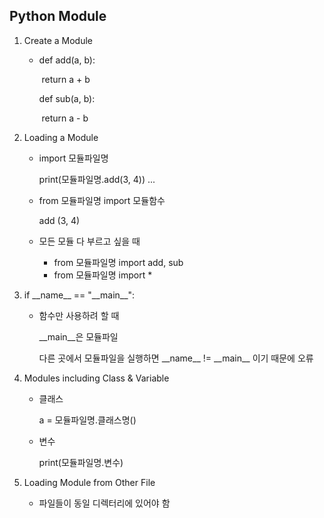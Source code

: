 ## Python Module

1. Create a Module

   + def add(a, b):

     ​	return a + b

     def sub(a, b):

     ​	return a - b

2. Loading a Module

   + import 모듈파일명

     print(모듈파일명.add(3, 4)) ...

   + from 모듈파일명 import 모듈함수

     add (3, 4)

   + 모든 모듈 다 부르고 싶을 때

     + from 모듈파일명 import add, sub
     + from 모듈파일명 import * 

3. if \_\_name\_\_ == "\_\_main\_\_": 

   + 함수만 사용하려 할 때

     \_\_main\_\_은 모듈파일

     다른 곳에서 모듈파일을 실행하면 \_\_name\_\_ != \_\_main\_\_ 이기 때문에 오류

4. Modules including Class & Variable

   + 클래스

     a = 모듈파일명.클래스명()

   + 변수

     print(모듈파일명.변수)

5. Loading Module from Other File

   + 파일들이 동일 디렉터리에 있어야 함

